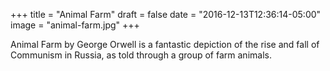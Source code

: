 +++
title = "Animal Farm"
draft = false
date = "2016-12-13T12:36:14-05:00"
image = "animal-farm.jpg"
+++

Animal Farm by George Orwell is a fantastic depiction of the rise and fall of Communism in Russia, as told through a group of farm animals.
